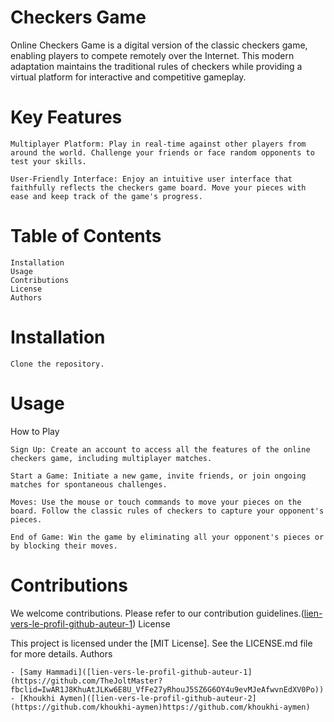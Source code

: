 # Checkers Game

Online Checkers Game is a digital version of the classic checkers game, enabling players to compete remotely over the Internet. This modern adaptation maintains the traditional rules of checkers while providing a virtual platform for interactive and competitive gameplay.
# Key Features

    Multiplayer Platform: Play in real-time against other players from around the world. Challenge your friends or face random opponents to test your skills.

    User-Friendly Interface: Enjoy an intuitive user interface that faithfully reflects the checkers game board. Move your pieces with ease and keep track of the game's progress.

# Table of Contents

    Installation
    Usage
    Contributions
    License
    Authors

# Installation

    Clone the repository.

# Usage

How to Play

    Sign Up: Create an account to access all the features of the online checkers game, including multiplayer matches.

    Start a Game: Initiate a new game, invite friends, or join ongoing matches for spontaneous challenges.

    Moves: Use the mouse or touch commands to move your pieces on the board. Follow the classic rules of checkers to capture your opponent's pieces.

    End of Game: Win the game by eliminating all your opponent's pieces or by blocking their moves.

# Contributions

We welcome contributions. Please refer to our contribution guidelines.([lien-vers-le-profil-github-auteur-1](https://github.com/TheJoltMaster?fbclid=IwAR1J8KhuAtJLKw6E8U_VfFe27yRhouJ5SZ6G6OY4u9evMJeAfwvnEdXV0Po))
License

This project is licensed under the [MIT License]. See the LICENSE.md file for more details.
Authors

    - [Samy Hammadi]([lien-vers-le-profil-github-auteur-1](https://github.com/TheJoltMaster?fbclid=IwAR1J8KhuAtJLKw6E8U_VfFe27yRhouJ5SZ6G6OY4u9evMJeAfwvnEdXV0Po))
    - [Khoukhi Aymen]([lien-vers-le-profil-github-auteur-2](https://github.com/khoukhi-aymen)https://github.com/khoukhi-aymen)


